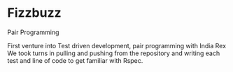 # Fizzbuzz
Pair Programming 

First venture into Test driven development, pair programming with India Rex
We took turns in pulling and pushing from the repository and writing each test and line of code to get familiar with Rspec.
